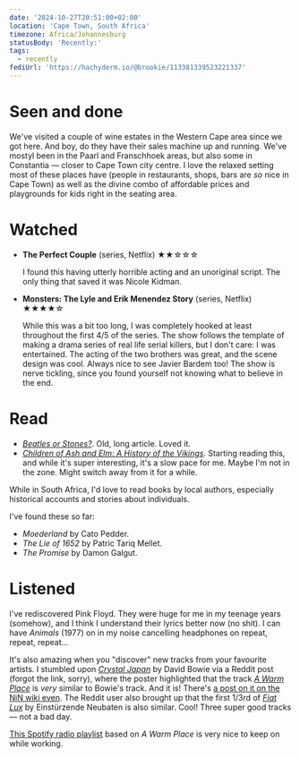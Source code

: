 ```yaml
---
date: '2024-10-27T20:51:00+02:00'
location: 'Cape Town, South Africa'
timezone: Africa/Johannesburg
statusBody: 'Recently:'
tags:
  - recently
fediUrl: 'https://hachyderm.io/@brookie/113381339523221337'
---
```

# Seen and done

We've visited a couple of wine estates in the Western Cape area since we got here. And boy, do they have their sales machine up and running. We've mostyl been in the Paarl and Franschhoek areas, but also some in Constantia — closer to Cape Town city centre. I love the relaxed setting most of these places have (people in restaurants, shops, bars are _so_ nice in Cape Town) as well as the divine combo of affordable prices and playgrounds for kids right in the seating area.

# Watched

-   **The Perfect Couple** (series, Netflix) ★★☆☆☆

    I found this having utterly horrible acting and an unoriginal script. The only thing that saved it was Nicole Kidman.

-   **Monsters: The Lyle and Erik Menendez Story** (series, Netflix) ★★★★☆

    While this was a bit too long, I was completely hooked at least throughout the first 4/5 of the series. The show follows the template of making a drama series of real life serial killers, but I don't care: I was entertained. The acting of the two brothers was great, and the scene design was cool. Always nice to see Javier Bardem too! The show is nerve tickling, since you found yourself not knowing what to believe in the end.

# Read

-   [_Beatles or Stones?_](https://www.thebeliever.net/beatles-or-stones/). Old, long article. Loved it.
-   [_Children of Ash and Elm: A History of the Vikings_](/reading/ash-elm/). Starting reading this, and while it's super interesting, it's a slow pace for me. Maybe I'm not in the zone. Might switch away from it for a while.

While in South Africa, I'd love to read books by local authors, especially historical accounts and stories about individuals.

I've found these so far:

-   _Moederland_ by Cato Pedder.
-   _The Lie of 1652_ by Patric Tariq Mellet.
-   _The Promise_ by Damon Galgut.

# Listened

I've rediscovered Pink Floyd. They were huge for me in my teenage years (somehow), and I think I understand their lyrics better now (no shit). I can have _Animals_ (1977) on in my noise cancelling headphones on repeat, repeat, repeat…

It's also amazing when you "discover" new tracks from your favourite artists. I stumbled upon [_Crystal Japan_](https://open.spotify.com/track/1kAE6N2SGVHAMjatK6SgK3?si=a3d21f918c1b412e) by David Bowie via a Reddit post (forgot the link, sorry), where the poster highlighted that the track [_A Warm Place_](https://open.spotify.com/track/1HsjoAytWxKDxjAV6dLGxW) is _very_ similar to Bowie's track. And it is! There's [a post on it on the NiN wiki even](https://www.nin.wiki/A_Warm_Place). The Reddit user also brought up that the first 1/3rd of [_Fiat Lux_](https://open.spotify.com/track/2VnoUIMNgaChlzuvx1WENa) by Einstürzende Neubaten is also similar. Cool! Three super good tracks — not a bad day.

[This Spotify radio playlist](https://open.spotify.com/playlist/37i9dQZF1E8JdEIqA1uhtQ?si=09238b98784d4313) based on _A Warm Place_ is very nice to keep on while working.
